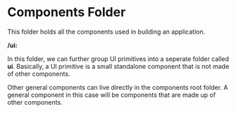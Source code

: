 # Components Folder

This folder holds all the components used in building an application.

**/ui:**

In this folder, we can further group UI primitives into a seperate folder called **ui**. Basically, a UI primitive is a small standalone component that is not made of other components.

Other general components can live directly in the components root folder. A general component in this case will be components that are made up of other components.
